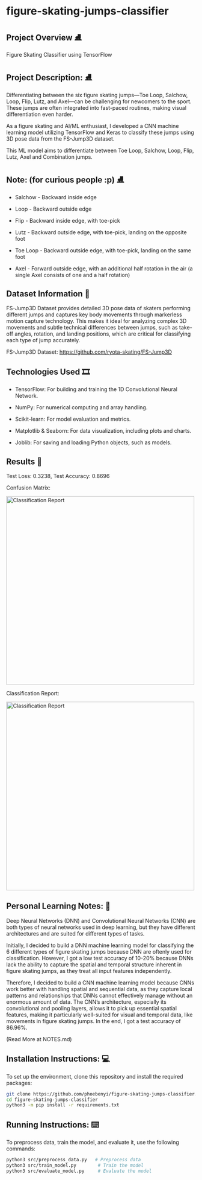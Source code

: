 # figure-skating-jumps-classifier

## Project Overview ⛸
Figure Skating Classifier using TensorFlow 


## Project Description: ⛸

Differentiating between the six figure skating jumps—Toe Loop, Salchow, Loop, Flip, Lutz, and Axel—can be challenging for newcomers to the sport. These jumps are often integrated into fast-paced routines, making visual differentiation even harder.

As a figure skating and AI/ML enthusiast, I developed a CNN machine learning model utilizing TensorFlow and Keras to classify these jumps using 3D pose data from the FS-Jump3D dataset.

This ML model aims to differentiate between Toe Loop, Salchow, Loop, Flip, Lutz, Axel and Combination jumps.


## Note: (for curious people :p) ⛸

- Salchow     -  Backward inside edge

- Loop        -  Backward outside edge

- Flip        -  Backward inside edge, with toe-pick

- Lutz        -  Backward outside edge, with toe-pick, landing on the opposite foot

- Toe Loop    -  Backward outside edge, with toe-pick, landing on the same foot

- Axel        -  Forward outside edge, with an additional half rotation in the air (a single Axel consists of one and a half rotation)


## Dataset Information 🧮
FS-Jump3D Dataset provides detailed 3D pose data of skaters performing different jumps and captures key body movements through markerless motion capture technology. This makes it ideal for analyzing complex 3D movements and subtle technical differences between jumps, such as take-off angles, rotation, and landing positions, which are critical for classifying each type of jump accurately.

FS-Jump3D Dataset: https://github.com/ryota-skating/FS-Jump3D


## Technologies Used 🎞
- TensorFlow: For building and training the 1D Convolutional Neural Network.

- NumPy: For numerical computing and array handling.

- Scikit-learn: For model evaluation and metrics.

- Matplotlib & Seaborn: For data visualization, including plots and charts.

- Joblib: For saving and loading Python objects, such as models.


## Results 🎯
Test Loss: 0.3238, Test Accuracy: 0.8696

Confusion Matrix:

<img width="500" alt="Classification Report" src="https://github.com/user-attachments/assets/ccc5bb99-b583-440c-9e28-4bbc864fff67">

Classification Report:

<img width="500" alt="Classification Report" src="https://github.com/user-attachments/assets/d323973c-5d08-4dac-887a-3500a290803a">


## Personal Learning Notes: 📝

Deep Neural Networks (DNN) and Convolutional Neural Networks (CNN) are both types of neural networks used in deep learning, but they have different architectures and are suited for different types of tasks.

Initially, I decided to build a DNN machine learning model for classifying the 6 different types of figure skating jumps because DNN are oftenly used for classification. However, I got a low test accuracy of 10-20% because DNNs lack the ability to capture the spatial and temporal structure inherent in figure skating jumps, as they treat all input features independently.

Therefore, I decided to build a CNN machine learning model because CNNs work better with handling spatial and sequential data, as they capture local patterns and relationships that DNNs cannot effectively manage without an enormous amount of data. The CNN’s architecture, especially its convolutional and pooling layers, allows it to pick up essential spatial features, making it particularly well-suited for visual and temporal data, like movements in figure skating jumps. In the end, I got a test accuracy of 86.96%.

(Read More at NOTES.md)


## Installation Instructions: 💻
To set up the environment, clone this repository and install the required packages:

```bash
git clone https://github.com/phoebenyi/figure-skating-jumps-classifier.git
cd figure-skating-jumps-classifier
python3 -m pip install -r requirements.txt
```


## Running Instructions: ⌨️
To preprocess data, train the model, and evaluate it, use the following commands:
```bash
python3 src/preprocess_data.py   # Preprocess data
python3 src/train_model.py        # Train the model
python3 src/evaluate_model.py     # Evaluate the model
```

